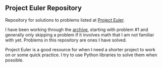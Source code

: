 ## Project Euler Repository

Repository for solutions to problems listed at [Project Euler](https://projecteuler.net/about).

I have been working through the [archive](https://projecteuler.net/archives), starting with problem \#1 and generally only skipping a problem if it involves math that I am not familiar with yet. Problems in this repository are ones I have solved.

Project Euler is a good resource for when I need a shorter project to work on or some quick practice. I try to use Python libraries to solve them when possible.
